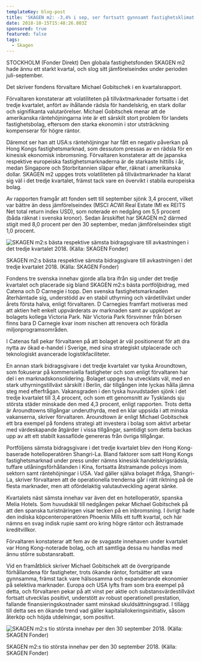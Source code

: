 ```yaml
---
templateKey: blog-post
title: 'SKAGEN m2: -3,4% i sep, ser fortsatt gynnsamt fastighetsklimat'
date: 2018-10-15T15:48:26.803Z
sponsored: true
featured: false
tags:
  - Skagen
---
```

STOCKHOLM (Fonder Direkt) Den globala fastighetsfonden SKAGEN m2 hade ännu ett starkt kvartal, och slog sitt jämförelseindex under perioden juli-september.



Det skriver fondens förvaltare Michael Gobitschek i en kvartalsrapport.



Förvaltaren konstaterar att volatiliteten på tillväxtmarknader fortsatte i det tredje kvartalet, anfört av ihållande rädsla för handelskrig, en stark dollar och signifikanta valutarörelser. Michael Gobitschek menar att de amerikanska räntehöjningarna inte är ett särskilt stort problem för landets fastighetsbolag, eftersom den starka ekonomin i stor utsträckning kompenserar för högre räntor. 



Däremot ser han att USA:s räntehöjningar har fått en negativ påverkan på Hong Kongs fastighetsmarknad, som dessutom pressas av en rädsla för en kinesisk ekonomisk inbromsning. Förvaltaren konstaterar att de japanska respektive europeiska fastighetsmarknaderna är de starkaste hittills i år, medan Singapore och Storbritannien släpar efter, räknat i amerikanska dollar. SKAGEN m2 uppges trots volatiliteten på tillväxtmarknader ha klarat sig väl i det tredje kvartalet, främst tack vare en övervikt i stabila europeiska bolag.



Av rapporten framgår att fonden sett till september sjönk 3,4 procent, vilket var bättre än dess jämförelseindex (MSCI ACWI Real Estate IMI ex REITS Net total return index USD), som noterade en nedgång om 5,5 procent (båda räknat i svenska kronor). Sedan årsskiftet har SKAGEN m2 därmed stigit med 8,0 procent per den 30 september, medan jämförelseindex stigit 1,0 procent.



![SKAGEN m2:s bästa respektive sämsta bidragsgivare till avkastningen i det tredje kvartalet 2018. (Källa: SKAGEN Fonder)](/img/561999301.png)

<span class="image-caption">SKAGEN m2:s bästa respektive sämsta bidragsgivare till avkastningen i det tredje kvartalet 2018. (Källa: SKAGEN Fonder)</span>

Fondens tre svenska innehav gjorde alla bra ifrån sig under det tredje kvartalet och placerade sig bland SKAGEN m2:s bästa portföljbidrag, med Catena och D Carnegie i topp. Den svenska fastighetsmarknaden återhämtade sig, understödd av en stabil uthyrning och värdetillväxt under årets första halva, enligt förvaltaren. D Carnegies framfart motiveras med att aktien helt enkelt uppvärderats av marknaden samt av uppköpet av bolagets kollega Victoria Park. När Victoria Park försvinner från börsen finns bara D Carnegie kvar inom nischen att renovera och förädla miljonprogramsområden.



I Catenas fall pekar förvaltaren på att bolaget är väl positionerat för att dra nytta av ökad e-handel i Sverige, med sina strategiskt utplacerade och teknologiskt avancerade logistikfaciliteter. 



En annan stark bidragsgivare i det tredje kvartalet var tyska Aroundtown, som fokuserar på kommersiella fastigheter och som enligt förvaltaren har del i en marknadskonsolidering. Bolaget uppges ha utvecklats väl, med en stark uthyrningstillväxt särskilt i Berlin, där tillgången inte lyckas hålla jämna steg med efterfrågan. Vakansgraden i den tyska huvudstaden sjönk i det tredje kvartalet till 3,4 procent, och som ett genomsnitt av Tysklands sju största städer minskade den med 4,3 procent, enligt rapporten. Trots detta är Aroundtowns tillgångar underuthyrda, med en klar uppsida i att minska vakanserna, skriver förvaltaren. Aroundtown är enligt Michael Gobitschek ett bra exempel på fondens strategi att investera i bolag som aktivt arbetar med värdeskapande åtgärder i vissa tillgångar, samtidigt som detta backas upp av att ett stabilt kassaflöde genereras från övriga tillgångar.



Portföljens sämsta bidragsgivare i det tredje kvartalet blev den Hong Kong-baserade hotelloperatören Shangri-La. Bland faktorer som satt Hong Kongs fastighetsmarknad under press under nämns kinesisk handelskrigsrädsla, tuffare utlåningsförhållanden i Kina, fortsatta åtstramande policys inom sektorn samt räntehöjningar i USA. Vad gäller själva bolaget ifråga, Shangri-La, skriver förvaltaren att de operationella trenderna går i rätt riktning på de flesta marknader, men att ofördelaktig valutautveckling agerat sänke. 



Kvartalets näst sämsta innehav var även det en hotelloperatör, spanska Melia Hotels. Som huvudskäl till nedgången pekar Michael Gobitschek på att den spanska turistnäringen visar tecken på en inbromsning. I övrigt hade den indiska köpcenteroperatören Phoenix Mills ett tufft kvartal, och här nämns en svag indisk rupie samt oro kring högre räntor och åtstramade kreditvillkor. 



Förvaltaren konstaterar att fem av de svagaste innehaven under kvartalet var Hong Kong-noterade bolag, och att samtliga dessa nu handlas med ännu större substansrabatt.



Vid en framåtblick skriver Michael Gobitschek att de övergripande förhållandena för fastigheter, trots ökande räntor, fortsätter att vara gynnsamma, främst tack vare hälsosamma och expanderande ekonomier på selektiva marknader. Europa och USA lyfts fram som bra exempel på detta, och förvaltaren pekar på att vinst per aktie och substansvärdestillväxt fortsatt utvecklas positivt, understött av robust operationell prestation, fallande finansieringskostnader samt minskad skuldsättningsgrad. I tillägg till detta ses en ökande trend vad gäller kapitalallokeringsinitiativ, såsom återköp och höjda utdelningar, som positivt.

![SKAGEN m2:s tio största innehav per den 30 september 2018. (Källa: SKAGEN Fonder)](/img/561999302.png)

<span class="image-caption">SKAGEN m2:s tio största innehav per den 30 september 2018. (Källa: SKAGEN Fonder)</span>
